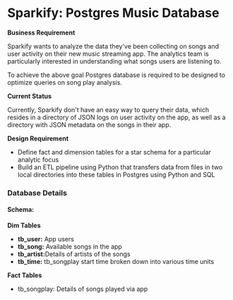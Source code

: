<h1><b>Sparkify: Postgres Music Database </b></h1>

<b>Business Requirement</b>

Sparkify wants to analyze the data they've been collecting on songs and user activity on their new music streaming app. The analytics team is particularly interested in understanding what songs users are listening to. 

To achieve the above goal Postgres database is required to be designed to optimize queries on song play analysis.

<b>Current Status</b>

Currently, Sparkify don't have an easy way to query their data, which resides in a directory of JSON logs on user activity on the app, as well as a directory with JSON metadata on the songs in their app.

<b>Design Requirement</b>

<ul>
    <li>Define fact and dimension tables for a star schema for a particular analytic focus</li>
    <li>Build an ETL pipeline using Python that transfers data from files in two local directories into these tables in Postgres using Python and SQL</li>
</ul>

<h3><b>Database Details</b></h3>

<h4>Schema:</h4>

<b>Dim Tables</b>
<ul>
    <li><b>tb_user:</b> App users</li>
    <li><b>tb_song:</b> Available songs in the app</li>
    <li><b>tb_artist:</b>Details of artists of the songs</li>
    <li><b>tb_time:</b> tb_songplay start time broken down into various time units</li>
</ul>

<b>Fact Tables</b>
<ul>    
    <li>tb_songplay: Details of songs played via app </li>
</ul>


